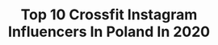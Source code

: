 ---
title: Top 10 Crossfit Instagram Influencers In Poland In 2020
description: >-
  Find top crossfit Instagram influencers in Poland in 2020. Most popular hashtags: #crossfit #polishgirl #smile #gym.
platform: Instagram
profiles:
  - username: "badass_girlpl"
    fullname: >-
      Anna Kaszuba
    location: "Poland"
    followers: 30393
    engagement: 419
    commentsToLikes: 0.042368
    avatar: "https://scontent-lhr8-1.cdninstagram.com/v/t51.2885-19/s320x320/87530949_1113734762295694_1351653640007319552_n.jpg?_nc_ht=scontent-lhr8-1.cdninstagram.com&_nc_ohc=DpxdXRpkloMAX939H3C&oh=df1718cb3e3cec29ed958e495151753b&oe=5EB9AB7F"
    verified: false
    hashtags: ""
  - username: "xlittlestronggirl"
    fullname: >-
      Monia
    location: "Poland"
    followers: 7884
    engagement: 657
    commentsToLikes: 0.040580
    avatar: "https://scontent-gmp1-1.cdninstagram.com/v/t51.2885-19/s320x320/74535437_951209701887223_5535148637547397120_n.jpg?_nc_ht=scontent-gmp1-1.cdninstagram.com&_nc_ohc=fVb5BnGOZdcAX_GPIcG&oh=cec1114c817e621fa363a1b513c6480f&oe=5E9345F8"
    verified: false
    hashtags: "#abs, #home, #gymhome, #safaridubai"
  - username: "bronislawolenkowicz"
    fullname: >-
      Bronisław Olenkowicz
    location: "Poland"
    followers: 31316
    engagement: 329
    commentsToLikes: 0.023731
    avatar: "https://scontent-amt2-1.cdninstagram.com/v/t51.2885-19/s320x320/71832211_1352779998215174_5088577278347051008_n.jpg?_nc_ht=scontent-amt2-1.cdninstagram.com&_nc_ohc=oeUqN5ccHSYAX8frb7C&oh=61f74c5ff1a63e7dc5109f9d71c6f01a&oe=5EBD47C9"
    verified: false
    hashtags: "#motivation, #prozispolska, #reebok, #tb"
  - username: "magda_biala"
    fullname: >-
      MAGDALENA BIAŁACHOWSKA🏋️‍♀️
    location: "Poland"
    followers: 6207
    engagement: 1599
    commentsToLikes: 0.063806
    avatar: "https://scontent-bos3-1.cdninstagram.com/v/t51.2885-19/s320x320/84517960_2773914209362206_5265356775040745472_n.jpg?_nc_ht=scontent-bos3-1.cdninstagram.com&_nc_ohc=isFB-pz3HC8AX-8KkQi&oh=564813eaa6db588cf6ce32f4665cffae&oe=5EA262E0"
    verified: false
    hashtags: "#photooftheday, #pompujedlafranka, #fitgirl, #tattoo"
  - username: "redlipsmusic"
    fullname: >-
      Joanna RUDA Lazer & RED LIPS
    location: "Poland"
    followers: 108708
    engagement: 384
    commentsToLikes: 0.038329
    avatar: "https://scontent-lhr8-1.cdninstagram.com/v/t51.2885-19/s320x320/74666104_696747434143098_196723499455217664_n.jpg?_nc_ht=scontent-lhr8-1.cdninstagram.com&_nc_ohc=rMPNnRl1gXQAX-epj0U&oh=4b6e703a563489d35cc33947db41b5f5&oe=5EBB2600"
    verified: true
    hashtags: "#indahouse, #wopa, #concert, #makeupartist"
  - username: "olivia_funky_"
    fullname: >-
      Olivia Lubieniecka
    location: "Poland"
    followers: 5636
    engagement: 1018
    commentsToLikes: 0.053073
    avatar: "https://scontent-amt2-1.cdninstagram.com/v/t51.2885-19/s320x320/74515959_783667358728459_3793590036683816960_n.jpg?_nc_ht=scontent-amt2-1.cdninstagram.com&_nc_ohc=jKA9Eh5QT5MAX8jK-_T&oh=8a275e1b270af0e18915c26a6814a12e&oe=5EBB587F"
    verified: false
    hashtags: "#island, #przygody, #beachgirl, #polskieg"
  - username: "sweetelyzaveta"
    fullname: >-
      Yelyzaveta
    location: "Poland"
    followers: 15965
    engagement: 540
    commentsToLikes: 0.040148
    avatar: "https://scontent-lhr8-1.cdninstagram.com/v/t51.2885-19/s320x320/69660287_483838759122439_4669937800869576704_n.jpg?_nc_ht=scontent-lhr8-1.cdninstagram.com&_nc_ohc=beUsG63Acq4AX-8WTLY&oh=85a3fe80103e5e52d473f7486bc51af2&oe=5EB8A644"
    verified: false
    hashtags: "#polska, #ellatrenings, #powerpro, #fitnessrussia"
  - username: "marcin_trenuje"
    fullname: >-
      Marcin Ćwirzeń
    location: "Poland"
    followers: 5705
    engagement: 614
    commentsToLikes: 0.068206
    avatar: "https://scontent-lhr8-1.cdninstagram.com/v/t51.2885-19/s320x320/91483996_804322540056854_1358623457100693504_n.jpg?_nc_ht=scontent-lhr8-1.cdninstagram.com&_nc_ohc=c2Gc4pASmCUAX8W6Uag&oh=0c35370736d64aa9b64ad9da77c5cb00&oe=5EBCF79B"
    verified: false
    hashtags: "#brown, #volunter, #melvitrun, #model"
  - username: "agata_obstaclegirl"
    fullname: >-
      Agata Pietroszek
    location: "Poland"
    followers: 7635
    engagement: 686
    commentsToLikes: 0.039762
    avatar: "https://scontent-lhr8-1.cdninstagram.com/v/t51.2885-19/s320x320/89365563_193480958596940_4650337352542060544_n.jpg?_nc_ht=scontent-lhr8-1.cdninstagram.com&_nc_ohc=ui0qvw8xPYIAX-AhcQM&oh=182040cb475e5cb9c9326bb31608b9d1&oe=5EBAFEA6"
    verified: false
    hashtags: "#bieg, #polmaratonkomandosa, #recreation, #home"
  - username: "pt_grzesiek"
    fullname: >-
      Grzesiek Kopciński
    location: "Poland"
    followers: 17116
    engagement: 317
    commentsToLikes: 0.034976
    avatar: "https://scontent-ams4-1.cdninstagram.com/v/t51.2885-19/s320x320/51003686_2280649935515097_8784723079839350784_n.jpg?_nc_ht=scontent-ams4-1.cdninstagram.com&_nc_ohc=Owxwe8ttwJgAX96egCb&oh=c0846abd6fa7c839a957298e6ec66186&oe=5EBBCE5E"
    verified: false
    hashtags: "#jedzenie, #gotowanie, #lake, #foodie"
---